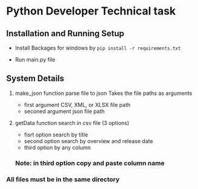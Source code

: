# Python Developer Technical task 
## Installation and Running Setup

* Install Backages for windows by ```pip install -r requirements.txt```

* Run main.py file

## System Details

1. make_json function parse file to json Takes the file paths as arguments 
   * first argument CSV, XML, or XLSX file path
   * seconed argument json file path


2. getData function search in csv file (3 options)
   * fisrt option search by title
   * second option search by overview and release date
   * third option by any column 
   ### Note: in third option copy and paste column name


### All files must be in the same directory






